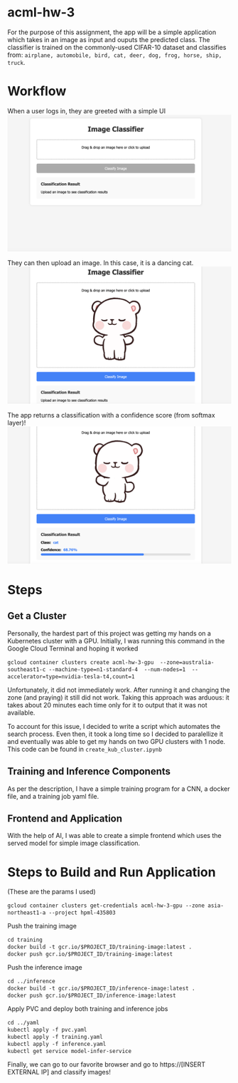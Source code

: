 # acml-hw-3
For the purpose of this assignment, the app will be a simple application which takes in an image as input and ouputs the predicted class. The classifier is trained on the commonly-used CIFAR-10 dataset and classifies from: `airplane, automobile, bird, cat, deer, dog, frog, horse, ship, truck`.


# Workflow
When a user logs in, they are greeted with a simple UI
![alt text](https://github.com/kentjliu/acml-hw-3/blob/main/etc/start-screen.png "Logo Title Text 1")

They can then upload an image. In this case, it is a dancing cat.
![alt text](https://github.com/kentjliu/acml-hw-3/blob/main/etc/image_upload.png "Logo Title Text 1")


The app returns a classification with a confidence score (from softmax layer)!
![alt text](https://github.com/kentjliu/acml-hw-3/blob/main/etc/get-result.png "Logo Title Text 1")

# Steps
## Get a Cluster
Personally, the hardest part of this project was getting my hands on a Kubernetes cluster with a GPU. Initially, I was running this command in the Google Cloud Terminal and hoping it worked

```
gcloud container clusters create acml-hw-3-gpu  --zone=australia-southeast1-c --machine-type=n1-standard-4  --num-nodes=1  --accelerator=type=nvidia-tesla-t4,count=1 
```

Unfortunately, it did not immediately work. After running it and changing the zone (and praying) it still did not work. Taking this approach was arduous: it takes about 20 minutes each time only for it to output that it was not available. 

To account for this issue, I decided to write a script which automates the search process. Even then, it took a long time so I decided to paralellize it and eventually was able to get my hands on two GPU clusters with 1 node. This code can be found in `create_kub_cluster.ipynb`


## Training and Inference Components
As per the description, I have a simple training program for a CNN, a docker file, and a training job yaml file.

## Frontend and Application
With the help of AI, I was able to create a simple frontend which uses the served model for simple image classification.

# Steps to Build and Run Application
(These are the params I used)
```
gcloud container clusters get-credentials acml-hw-3-gpu --zone asia-northeast1-a --project hpml-435803
```
Push the training image
```
cd training
docker build -t gcr.io/$PROJECT_ID/training-image:latest .
docker push gcr.io/$PROJECT_ID/training-image:latest
```
Push the inference image
```
cd ../inference
docker build -t gcr.io/$PROJECT_ID/inference-image:latest .
docker push gcr.io/$PROJECT_ID/inference-image:latest
```
Apply PVC and deploy both training and inference jobs
```
cd ../yaml
kubectl apply -f pvc.yaml
kubectl apply -f training.yaml
kubectl apply -f inference.yaml
kubectl get service model-infer-service
```
Finally, we can go to our favorite browser and go to https://[INSERT EXTERNAL IP] and classify images!
